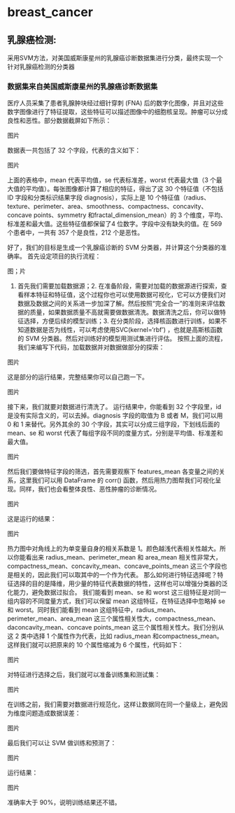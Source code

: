 # breast_cancer

## 乳腺癌检测:
采用SVM方法，对美国威斯康星州的乳腺癌诊断数据集进行分类，最终实现一个针对乳腺癌检测的分类器 

### 数据集来自美国威斯康星州的乳腺癌诊断数据集
医疗人员采集了患者乳腺肿块经过细针穿刺 (FNA) 后的数字化图像，并且对这些数字图像进行了特征提取，这些特征可以描述图像中的细胞核呈现。肿瘤可以分成良性和恶性。部分数据截屏如下所示：

图片

数据表一共包括了 32 个字段，代表的含义如下：

图片

上面的表格中，mean 代表平均值，se 代表标准差，worst 代表最大值（3 个最大值的平均值）。每张图像都计算了相应的特征，得出了这 30 个特征值（不包括 ID 字段和分类标识结果字段 diagnosis），实际上是 10 个特征值（radius、texture、perimeter、area、smoothness、compactness、concavity、concave points、symmetry 和fractal_dimension_mean）的 3 个维度，平均、标准差和最大值。这些特征值都保留了4 位数字。字段中没有缺失的值。在 569 个患者中，一共有 357 个是良性，212 个是恶性。

好了，我们的目标是生成一个乳腺癌诊断的 SVM 分类器，并计算这个分类器的准确率。
首先设定项目的执行流程：

图；片

1. 首先我们需要加载数据源；2. 在准备阶段，需要对加载的数据源进行探索，查看样本特征和特征值，这个过程你也可以使用数据可视化，它可以方便我们对数据及数据之间的关系进一步加深了解。然后按照“完全合一”的准则来评估数据的质量，如果数据质量不高就需要做数据清洗。数据清洗之后，你可以做特征选择，方便后续的模型训练；3. 在分类阶段，选择核函数进行训练，如果不知道数据是否为线性，可以考虑使用SVC(kernel=‘rbf’) ，也就是高斯核函数的 SVM 分类器。然后对训练好的模型用测试集进行评估。
按照上面的流程，我们来编写下代码，加载数据并对数据做部分的探索：


图片


这是部分的运行结果，完整结果你可以自己跑一下。


图片

接下来，我们就要对数据进行清洗了。
运行结果中，你能看到 32 个字段里，id 是没有实际含义的，可以去掉。diagnosis 字段的取值为 B 或者 M，我们可以用 0 和 1 来替代。另外其余的 30 个字段，其实可以分成三组字段，下划线后面的 mean、se 和 worst 代表了每组字段不同的度量方式，分别是平均值、标准差和最大值。


图片


然后我们要做特征字段的筛选，首先需要观察下 features_mean 各变量之间的关系，这里我们可以用 DataFrame 的 corr() 函数，然后用热力图帮我们可视化呈现。同样，我们也会看整体良性、恶性肿瘤的诊断情况。

图片


这是运行的结果：


图片

热力图中对角线上的为单变量自身的相关系数是 1。颜色越浅代表相关性越大。所以你能看出来 radius_mean、perimeter_mean 和 area_mean 相关性非常大，compactness_mean、concavity_mean、concave_points_mean 这三个字段也是相关的，因此我们可以取其中的一个作为代表。
那么如何进行特征选择呢？特征选择的目的是降维，用少量的特征代表数据的特性，这样也可以增强分类器的泛化能力，避免数据过拟合。
我们能看到 mean、se 和 worst 这三组特征是对同一组内容的不同度量方式，我们可以保留 mean 这组特征，在特征选择中忽略掉 se 和 worst。同时我们能看到 mean 这组特征中，radius_mean、perimeter_mean、area_mean 这三个属性相关性大，compactness_mean、daconcavity_mean、concave points_mean 这三个属性相关性大。我们分别从这 2 类中选择 1 个属性作为代表，比如 radius_mean 和compactness_mean。
这样我们就可以把原来的 10 个属性缩减为 6 个属性，代码如下：

图片

对特征进行选择之后，我们就可以准备训练集和测试集：

图片

在训练之前，我们需要对数据进行规范化，这样让数据同在同一个量级上，避免因为维度问题造成数据误差：

图片

最后我们可以让 SVM 做训练和预测了：

图片

运行结果：

图片

准确率大于 90%，说明训练结果还不错。
